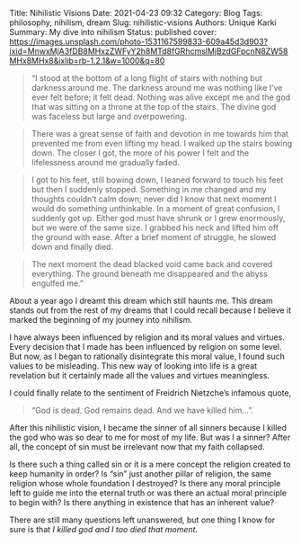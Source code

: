 Title: Nihilistic Visions
Date: 2021-04-23 09:32
Category: Blog
Tags: philosophy, nihilism, dream
Slug: nihilistic-visions
Authors: Unique Karki
Summary: My dive into nihilism
Status: published
cover: https://images.unsplash.com/photo-1531167599833-609a45d3d903?ixid=MnwxMjA3fDB8MHxzZWFyY2h8MTd8fGRhcmslMjBzdGFpcnN8ZW58MHx8MHx8&ixlib=rb-1.2.1&w=1000&q=80

>“I stood at the bottom of a long flight of stairs with nothing but darkness around me. The darkness around me was nothing like I’ve ever felt before; it felt dead. Nothing 
>was alive except me and the god that was sitting on a throne at the top of the stairs. The divine god was faceless but large and overpowering.

>There was a great sense of faith and devotion in me towards him that prevented me from even lifting my head. I walked up the stairs bowing down. The closer I got, the more 
>of his power I felt and the lifelessness around me gradually faded.

>I got to his feet, still bowing down, I leaned forward to touch his feet but then I suddenly stopped. Something in me changed and my thoughts couldn’t calm down; never did 
>I know that next moment I would do something unthinkable. In a moment of great confusion, I suddenly got up. Either god must have shrunk or I grew enormously, but we were 
>of the same size. I grabbed his neck and lifted him off the ground with ease. After a brief moment of struggle, he slowed down and finally died.

>The next moment the dead blacked void came back and covered everything. The ground beneath me disappeared and the abyss engulfed me.”

About a year ago I dreamt this dream which still haunts me. This dream stands out from the rest of my dreams that I could recall because I believe it marked the beginning of my journey into nihilism.

I have always been influenced by religion and its moral values and virtues. Every decision that I made has been influenced by religion on some level. But now, as I began to rationally disintegrate this moral value, I found such values to be misleading. This new way of looking into life is a great revelation but it certainly made all the values and virtues meaningless.

I could finally relate to the sentiment of Freidrich Nietzche’s infamous quote, 
>“God is dead. God remains dead. And we have killed him…”.

After this nihilistic vision, I became the sinner of all sinners because I killed the god who was so dear to me for most of my life. But was I a sinner? After all, the concept of sin must be irrelevant now that my faith collapsed.

Is there such a thing called sin or it is a mere concept the religion created to keep humanity in order? Is “sin” just another pillar of religion, the same religion whose whole foundation I destroyed? Is there any moral principle left to guide me into the eternal truth or was there an actual moral principle to begin with? Is there anything in existence that has an inherent value?

There are still many questions left unanswered, but one thing I know for sure is that *I killed god and I too died that moment.*